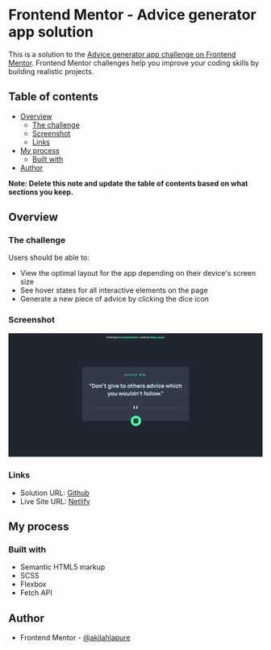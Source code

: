 # Frontend Mentor - Advice generator app solution

This is a solution to the [Advice generator app challenge on Frontend Mentor](https://www.frontendmentor.io/challenges/advice-generator-app-QdUG-13db). Frontend Mentor challenges help you improve your coding skills by building realistic projects.

## Table of contents

- [Overview](#overview)
  - [The challenge](#the-challenge)
  - [Screenshot](#screenshot)
  - [Links](#links)
- [My process](#my-process)
  - [Built with](#built-with)
- [Author](#author)

**Note: Delete this note and update the table of contents based on what sections you keep.**

## Overview

### The challenge

Users should be able to:

- View the optimal layout for the app depending on their device's screen size
- See hover states for all interactive elements on the page
- Generate a new piece of advice by clicking the dice icon

### Screenshot

![](./screenshot.png)

### Links

- Solution URL: [Github](https://github.com/akilahlapure/frontend-mentor/tree/main/advice-generator-app-main)
- Live Site URL: [Netlify](https://byooki-advice-generator.netlify.app/)

## My process

### Built with

- Semantic HTML5 markup
- SCSS
- Flexbox
- Fetch API

## Author

- Frontend Mentor - [@akilahlapure](https://www.frontendmentor.io/profile/akilahlapure)

